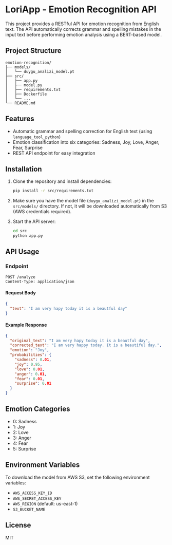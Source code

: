 # LoriApp - Emotion Recognition API

This project provides a RESTful API for emotion recognition from English text. The API automatically corrects grammar and spelling mistakes in the input text before performing emotion analysis using a BERT-based model.

## Project Structure

```
emotion-recognition/
├── models/
│   └── duygu_analizi_model.pt
├── src/
│   ├── app.py
│   ├── model.py
│   ├── requirements.txt
│   ├── Dockerfile
│   └── ...
└── README.md
```

## Features
- Automatic grammar and spelling correction for English text (using `language_tool_python`)
- Emotion classification into six categories: Sadness, Joy, Love, Anger, Fear, Surprise
- REST API endpoint for easy integration

## Installation

1. Clone the repository and install dependencies:
   ```bash
   pip install -r src/requirements.txt
   ```

2. Make sure you have the model file (`duygu_analizi_model.pt`) in the `src/models/` directory. If not, it will be downloaded automatically from S3 (AWS credentials required).

3. Start the API server:
   ```bash
   cd src
   python app.py
   ```

## API Usage

### Endpoint
```
POST /analyze
Content-Type: application/json
```

#### Request Body
```json
{
  "text": "I am very hapy today it is a beautful day"
}
```

#### Example Response
```json
{
  "original_text": "I am very hapy today it is a beautful day",
  "corrected_text": "I am very happy today. It is a beautiful day.",
  "emotion": "Joy",
  "probabilities": {
    "sadness": 0.01,
    "joy": 0.95,
    "love": 0.01,
    "anger": 0.01,
    "fear": 0.01,
    "surprise": 0.01
  }
}
```

## Emotion Categories
- 0: Sadness
- 1: Joy
- 2: Love
- 3: Anger
- 4: Fear
- 5: Surprise

## Environment Variables
To download the model from AWS S3, set the following environment variables:
- `AWS_ACCESS_KEY_ID`
- `AWS_SECRET_ACCESS_KEY`
- `AWS_REGION` (default: us-east-1)
- `S3_BUCKET_NAME`

## License
MIT 